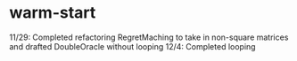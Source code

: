 # warm-start

11/29: Completed refactoring RegretMaching to take in non-square matrices and drafted DoubleOracle without looping
12/4: Completed looping
